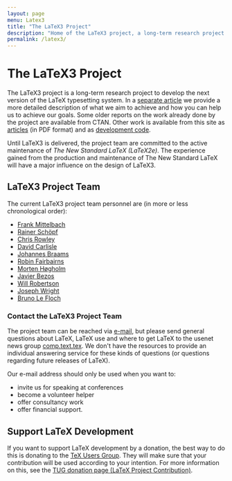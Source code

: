 ```yaml
---
layout: page
menu: Latex3
title: "The LaTeX3 Project"
description: "Home of the LaTeX3 project, a long-term research project to develop the next version of the LaTeX typesetting system."
permalink: /latex3/
---
```


# The LaTeX3 Project

The LaTeX3 project is a long-term research project to develop the next version of the LaTeX typesetting system. In a [separate article]({{site.baseurl}}/help/documentation/ltx3info.pdf) we provide a more detailed description of what we aim to achieve and how you can help us to achieve our goals. Some older reports on the work already done by the project are available from CTAN. Other work is available from this site as [articles]({{site.baseurl}}/publications/) (in PDF format) and as [development code]({{site.baseurl}}/latex3/code/).

Until LaTeX3 is delivered, the project team are committed to the active maintenance of _The New Standard LaTeX (LaTeX2e)_. The experience gained from the production and maintenance of The New Standard LaTeX will have a major influence on the design of LaTeX3.

## LaTeX3 Project Team

The current LaTeX3 project team personnel are (in more or less chronological order): 

+ [Frank Mittelbach]({{site.baseurl}}/about/team/#frank-mittelbach)
+ [Rainer Schöpf]({{site.baseurl}}/about/team/#rainer-schoepf)
+ [Chris Rowley]({{site.baseurl}}/about/team/#chris-rowley)
+ [David Carlisle]({{site.baseurl}}/about/team/#david-carlisle)
+ [Johannes Braams]({{site.baseurl}}/about/team/#johannes-braams)
+ [Robin Fairbairns]({{site.baseurl}}/about/team/#robin-fairbairns)
+ [Morten Høgholm]({{site.baseurl}}/about/team/#morten-høgholm)
+ [Javier Bezos]({{site.baseurl}}/about/team/#javier-bezos)
+ [Will Robertson]({{site.baseurl}}/about/team/#will-robertson)
+ [Joseph Wright]({{site.baseurl}}/about/team/#joseph-wright)
+ [Bruno Le Floch]({{site.baseurl}}/about/team/#bruno-le-floch)

### Contact the LaTeX3 Project Team

The project team can be reached via [e-mail](mailto:project-admin@latex-project.org), but please send general questions about LaTeX, LaTeX use and where to get LaTeX to the usenet news group [comp.text.tex](<news:comp.text.tex>). We don't have the resources to provide an individual answering service for these kinds of questions (or questions regarding future releases of LaTeX).

Our e-mail address should only be used when you want to:

+ invite us for speaking at conferences
+ become a volunteer helper
+ offer consultancy work
+ offer financial support.

## Support LaTeX Development

If you want to support LaTeX development by a donation, the best way to do this is donating to the [TeX Users Group](http://www.tug.org/). They will make sure that your contribution will be used according to your intention. For more information on this, see the [TUG donation page (LaTeX Project Contribution)](http://www.tug.org/donate.html).
